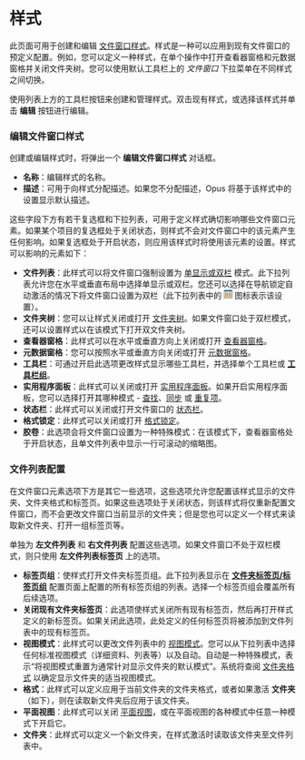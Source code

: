 # 样式

此页面可用于创建和编辑 [文件窗口样式](/Manual/basic_concepts/the_lister/styles.zh.md)。样式是一种可以应用到现有文件窗口的预定义配置。例如，您可以定义一种样式，在单个操作中打开查看器窗格和元数据窗格并关闭文件夹树。您可以使用默认工具栏上的 *文件窗口* 下拉菜单在不同样式之间切换。

使用列表上方的工具栏按钮来创建和管理样式。双击现有样式，或选择该样式并单击 **编辑** 按钮进行编辑。

### 编辑文件窗口样式

创建或编辑样式时，将弹出一个 **编辑文件窗口样式** 对话框。

- **名称**：编辑样式的名称。
- **描述**：可用于向样式分配描述。如果您不分配描述，Opus 将基于该样式中的设置显示默认描述。

这些字段下方有若干复选框和下拉列表，可用于定义样式确切影响哪些文件窗口元素。如果某个项目的复选框处于关闭状态，则样式不会对文件窗口中的该元素产生任何影响。如果复选框处于开启状态，则应用该样式时将使用该元素的设置。样式可以影响的元素如下：

- **文件列表**：此样式可以将文件窗口强制设置为 [单显示或双栏](/Manual/basic_concepts/source_and_destination.zh.md) 模式。此下拉列表允许您在水平或垂直布局中选择单显示或双栏。您还可以选择在导航锁定自动激活的情况下将文件窗口设置为双栏（此下拉列表中的 ![](/Manual/images/media/style_navlock.png) 图标表示该设置）。
- **文件夹树**：您可以让样式关闭或打开 [文件夹树](/Manual/basic_concepts/the_lister/navigation/folder_tree.zh.md)。如果文件窗口处于双栏模式，还可以设置样式以在该模式下打开双文件夹树。
- **查看器窗格**：此样式可以在水平或垂直方向上关闭或打开 [查看器窗格](/Manual/basic_concepts/the_lister/viewer_pane.zh.md)。
- **元数据窗格**：您可以按照水平或垂直方向关闭或打开 [元数据窗格](/Manual/basic_concepts/the_lister/metadata_pane.zh.md)。
- **工具栏**：可通过开启此选项更改样式显示哪些工具栏，并选择单个工具栏或 **[工具栏组](../toolbars/toolbar_sets.zh.md)**。
- **实用程序面板**：此样式可以关闭或打开 [实用程序面板](/Manual/basic_concepts/the_lister/utility_panel.zh.md)。如果开启实用程序面板，您可以选择打开其哪种模式 - [查找](/Manual/basic_concepts/searching_and_filtering/find_files/README.zh.md)、[同步](/Manual/file_operations/copying_moving_and_deleting_files/copying_updated_files/synchronize.zh.md) 或 [重复项](/Manual/additional_functionality/duplicate_file_finder.zh.md)。
- **状态栏**：此样式可以关闭或打开文件窗口的 [状态栏](/Manual/basic_concepts/the_lister/status_bar.zh.md)。
- **格式锁定**：此样式可以关闭或打开 [格式锁定](/Manual/basic_concepts/folder_options/locking_the_format.zh.md)。
- **胶卷**：此选项会将文件窗口设置为一种特殊模式：在该模式下，查看器窗格处于开启状态，且单文件列表中显示一行可滚动的缩略图。

### 文件列表配置

在文件窗口元素选项下方是其它一些选项，这些选项允许您配置该样式显示的文件夹、文件夹格式和标签页。如果这些选项处于关闭状态，则该样式将仅重新配置文件窗口，而不会更改文件窗口当前显示的文件夹；但是您也可以定义一个样式来读取新文件夹、打开一组标签页等。

单独为 **左文件列表** 和 **右文件列表** 配置这些选项。如果文件窗口不处于双栏模式，则只使用 **左文件列表标签页** 上的选项。

- **标签页组**：使样式打开文件夹标签页组。此下拉列表显示在 **[文件夹标签页/标签页组](../folder_tabs/groups.zh.md)** 配置页面上配置的所有标签页组的列表。选择一个标签页组会覆盖所有后续选项。
- **关闭现有文件夹标签页**：此选项使样式关闭所有现有标签页，然后再打开样式定义的新标签页。如果关闭此选项，此处定义的任何标签页将被添加到文件列表中的现有标签页。
- **视图模式**：此样式可以更改文件列表中的 [视图模式](/Manual/basic_concepts/the_lister/view_modes.zh.md)。您可以从下拉列表中选择任何标准视图模式（详细资料、列表等）以及自动。自动是一种特殊模式，表示“将视图模式重置为通常针对显示文件夹的默认模式”。系统将查阅 [文件夹格式](/Manual/basic_concepts/folder_options/folder_formats.zh.md) 以确定显示文件夹的适当视图模式。
- **格式**：此样式可以定义应用于当前文件夹的文件夹格式，或者如果激活 **文件夹**（如下），则在读取新文件夹后应用于该文件夹。
- **平面视图**：此样式可以关闭 [平面视图](/Manual/basic_concepts/flat_view.zh.md)，或在平面视图的各种模式中任意一种模式下开启它。
- **文件夹**：此样式可以定义一个新文件夹，在样式激活时读取该文件夹至文件列表中。
